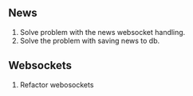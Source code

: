 ## News
1. Solve problem with the news websocket handling.
2. Solve the problem with saving news to db.

## Websockets
1. Refactor webosockets